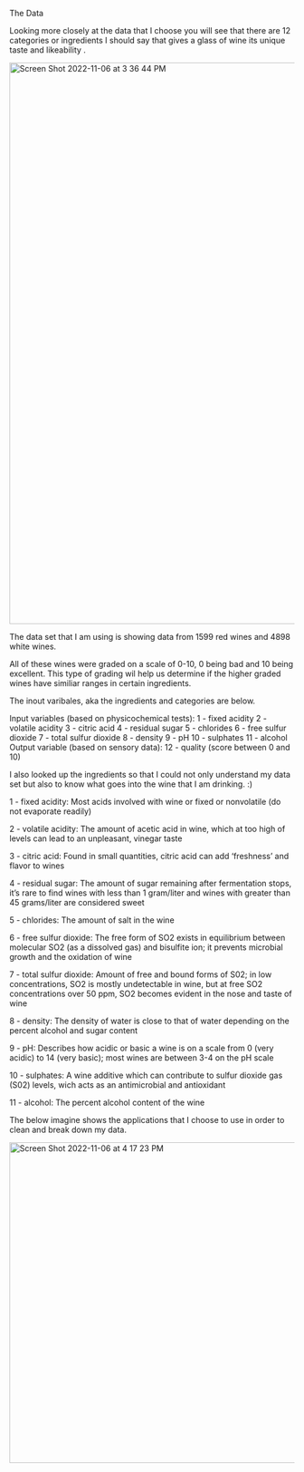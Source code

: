 
The Data 

Looking more closely at the data that I choose you will see that there are 12 categories or ingredients I should say that gives a glass of wine its unique taste and likeability .

<img width="991" alt="Screen Shot 2022-11-06 at 3 36 44 PM" src="https://user-images.githubusercontent.com/107597779/200201688-4bcc99b4-4f59-4550-9154-853eda560c1f.png">


The data set that I am using is showing data from 1599 red wines and 4898 white wines.

All of these wines were graded on a scale of 0-10, 0 being bad and 10 being excellent. This type of grading wil help us determine if the higher graded wines have similiar ranges in certain ingredients.

The inout varibales, aka the ingredients and categories are below.

   Input variables (based on physicochemical tests):
   1 - fixed acidity
   2 - volatile acidity
   3 - citric acid
   4 - residual sugar
   5 - chlorides
   6 - free sulfur dioxide
   7 - total sulfur dioxide
   8 - density
   9 - pH
   10 - sulphates
   11 - alcohol
   Output variable (based on sensory data): 
   12 - quality (score between 0 and 10)
   
   I also looked up the ingredients so that I could not only understand my data set but also to know what goes into the wine that I am drinking. :) 
   
1 - fixed acidity: Most acids involved with wine or fixed or nonvolatile (do not evaporate readily)

2 - volatile acidity: The amount of acetic acid in wine, which at too high of levels can lead to an unpleasant, vinegar taste

3 - citric acid: Found in small quantities, citric acid can add ‘freshness’ and flavor to wines

4 - residual sugar: The amount of sugar remaining after fermentation stops, it’s rare to find wines with less than 1 gram/liter and wines with greater than 45 grams/liter are considered sweet

5 - chlorides: The amount of salt in the wine

6 - free sulfur dioxide: The free form of SO2 exists in equilibrium between molecular SO2 (as a dissolved gas) and bisulfite ion; it prevents microbial growth and the oxidation of wine

7 - total sulfur dioxide: Amount of free and bound forms of S02; in low concentrations, SO2 is mostly undetectable in wine, but at free SO2 concentrations over 50 ppm, SO2 becomes evident in the nose and taste of wine

8 - density: The density of water is close to that of water depending on the percent alcohol and sugar content

9 - pH: Describes how acidic or basic a wine is on a scale from 0 (very acidic) to 14 (very basic); most wines are between 3-4 on the pH scale

10 - sulphates: A wine additive which can contribute to sulfur dioxide gas (S02) levels, wich acts as an antimicrobial and antioxidant

11 - alcohol: The percent alcohol content of the wine


The below imagine shows the applications that I choose to use in order to clean and break down my data. 

<img width="566" alt="Screen Shot 2022-11-06 at 4 17 23 PM" src="https://user-images.githubusercontent.com/107597779/200203551-e21d5109-2f14-4215-a5fb-66ac3589c4e3.png">
